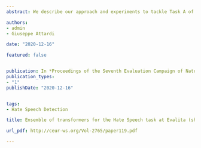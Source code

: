 ```yaml
---
abstract: We describe our approach and experiments to tackle Task A of the second edition of HaSpeeDe, within the Evalita 2020 evaluation campaign. The proposed model consists in an ensemble of classifiers built from three variants of a common neural architecture. Each classifier uses contextual representations from transformers trained on Italian texts, fine tuned on the training set of the challenge. We tested the proposed model on the two official test sets, the in-domain test set containing just tweets and the out-of-domain one including also news headlines. Our submissions ranked 4th on the tweets test set and 17th on the second test set.

authors:
- admin
- Giuseppe Attardi

date: "2020-12-16"

featured: false


publication: In *Proceedings of the Seventh Evaluation Campaign of Natural Language Processing and Speech Tools for Italian. Final Workshop {(EVALITA} 2020), Online event, December 17th, 2020*
publication_types:
- "1"
publishDate: "2020-12-16"


tags:
- Hate Speech Detection

title: Ensemble of transformers for the Hate Speech task at Evalita (short paper)

url_pdf: http://ceur-ws.org/Vol-2765/paper119.pdf

---
```


